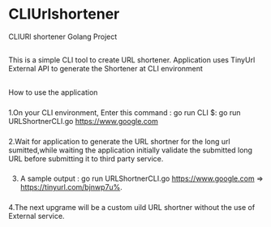 # CLIUrlshortener
CLIURl shortener Golang Project

##
This is a simple CLI tool to create URL shortener. Application uses  TinyUrl External API to generate the Shortener at CLI environment

##
How to use  the application
###
1.On your CLI environment, Enter this command : go run CLI $: go run URLShortnerCLI.go https://www.google.com

###
2.Wait for application to generate the URL shortner for the long url sumitted,while waiting the application initially validate 
the submitted long URL before submitting it to third party service.

###
3. A sample output :   go run URLShortnerCLI.go https://www.google.com  => https://tinyurl.com/bjnwp7u%.
###
4.The next upgrame will be a custom uild URL shortner without the use of External service.
